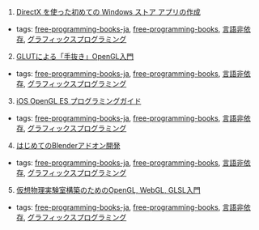 1. [DirectX を使った初めての Windows ストア アプリの作成](https://msdn.microsoft.com/ja-jp/library/windows/apps/br229580.aspx)
  * tags: [free-programming-books-ja](tags/free-programming-books-ja.md), [free-programming-books](tags/free-programming-books.md), [言語非依存](tags/言語非依存.md), [グラフィックスプログラミング](tags/グラフィックスプログラミング.md)
2. [GLUTによる「手抜き」OpenGL入門](http://www.wakayama-u.ac.jp/~tokoi/opengl/libglut.html)
  * tags: [free-programming-books-ja](tags/free-programming-books-ja.md), [free-programming-books](tags/free-programming-books.md), [言語非依存](tags/言語非依存.md), [グラフィックスプログラミング](tags/グラフィックスプログラミング.md)
3. [iOS OpenGL ES プログラミングガイド](https://developer.apple.com/jp/devcenter/ios/library/documentation/OpenGLES_ProgrammingGuide.pdf)
  * tags: [free-programming-books-ja](tags/free-programming-books-ja.md), [free-programming-books](tags/free-programming-books.md), [言語非依存](tags/言語非依存.md), [グラフィックスプログラミング](tags/グラフィックスプログラミング.md)
4. [はじめてのBlenderアドオン開発](https://nutti.gitbooks.io/introduction-to-add-on-development-in-blender/)
  * tags: [free-programming-books-ja](tags/free-programming-books-ja.md), [free-programming-books](tags/free-programming-books.md), [言語非依存](tags/言語非依存.md), [グラフィックスプログラミング](tags/グラフィックスプログラミング.md)
5. [仮想物理実験室構築のためのOpenGL, WebGL, GLSL入門](http://www.natural-science.or.jp/laboratory/opengl_intro.php)
  * tags: [free-programming-books-ja](tags/free-programming-books-ja.md), [free-programming-books](tags/free-programming-books.md), [言語非依存](tags/言語非依存.md), [グラフィックスプログラミング](tags/グラフィックスプログラミング.md)
